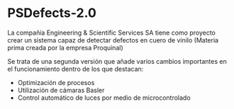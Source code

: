 # PSDefects-2.0
La compañía Engineering &amp; Scientific Services SA tiene como proyecto crear un sistema capaz de detectar defectos en cuero de vinilo (Materia prima creada por la empresa Proquinal)

Se trata de una segunda versión que añade varios cambios importantes en el funcionamiento dentro de los que destacan:
- Optimización de procesos
- Utilización de cámaras Basler
- Control automático de luces por medio de microcontrolado
